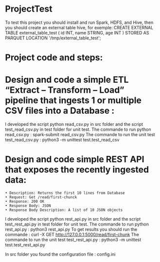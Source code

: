 # ProjectTest

To test this project you should install and run Spark, HDFS, and Hive, then you should create an external table hive, for exemple:
CREATE EXTERNAL TABLE external_table_test
(
  id INT,
  name STRING,
  age INT
)
STORED AS PARQUET
LOCATION '/tmp/external_table_test';

# Project code and steps:
# Design and code a simple ETL “Extract – Transform – Load” pipeline that ingests 1 or multiple CSV files into a Database :
I developed the script python read_csv.py in src folder and the script test_read_csv.py in test folder for unit test.
The commande to run python read_csv.py : spark-submit read_csv.py
The commande to run the unit test test_read_csv.py : python3 -m unittest test.test_read_csv

# Design and code simple REST API that exposes the recently ingested data:
    • Description: Returns the first 10 lines from Database
    • Request: Get /read/first-chunck
    • Response: 200 OK
    • Response Body: JSON
    • Response Body Description: A list of 10 JSON objects
I developed the script python rest_api.py in src folder and the script test_rest_api.py in test folder for unit test.
The commande to run python rest_api.py : python3 rest_api.py
To get results you should run the commande : curl -X GET http://127.0.0.1:5000/read/first-chunk
The commande to run the unit test test_rest_api.py : python3 -m unittest test.test_rest_api.py

In src folder you found the configuration file : config.ini


